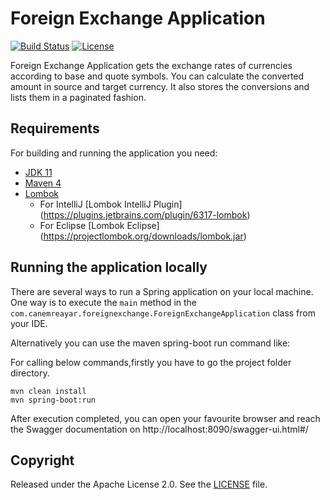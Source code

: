 
# Foreign Exchange Application
[![Build Status](https://travis-ci.org/justayar/ForeignExchange.svg?branch=master)](https://travis-ci.org/github/justayar/ForeignExchange)
[![License](http://img.shields.io/:license-apache-blue.svg)](http://www.apache.org/licenses/LICENSE-2.0.html)

Foreign Exchange Application gets the exchange rates of currencies according to base and quote symbols. You can calculate the converted amount in source and target
currency. It also stores the conversions and lists them in a paginated fashion.

## Requirements

For building and running the application you need:

- [JDK 11](https://www.oracle.com/java/technologies/javase-jdk11-downloads.html)
- [Maven 4](https://maven.apache.org)
- [Lombok](https://projectlombok.org/)
    * For IntelliJ [Lombok IntelliJ Plugin] (https://plugins.jetbrains.com/plugin/6317-lombok)
    * For Eclipse [Lombok Eclipse] (https://projectlombok.org/downloads/lombok.jar)

## Running the application locally

There are several ways to run a Spring application on your local machine. One way is to execute the `main` method in the `com.canemreayar.foreignexchange.ForeignExchangeApplication` class from your IDE.

Alternatively you can use the maven spring-boot run command like:

For calling below commands,firstly you have to go the project folder directory.

```shell
mvn clean install
mvn spring-boot:run
```

After execution completed, you can open your favourite browser and reach the Swagger documentation on http://localhost:8090/swagger-ui.html#/


## Copyright

Released under the Apache License 2.0. See the [LICENSE](https://github.com/codecentric/springboot-sample-app/blob/master/LICENSE) file.
